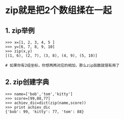 # zip就是把2个数组揉在一起


## 1. zip举例

```
>>> x=[1, 2, 3, 4, 5 ]
>>> y=[6, 7, 8, 9, 10]
>>> zip(x,y)
[(1, 6), (2, 7), (3, 8), (4, 9), (5, 10)]

# 如果你有2组坐标，你想两两对应的相加，那么zip函数就很有用了
```

## 2. zip创建字典

```
>>> name=['bob','tom','kitty']
>>> score=[99,88,77]
>>> achiev_dic=dict(zip(name,score))
>>> print achiev_dic
{'bob': 99, 'kitty': 77, 'tom': 88}
```